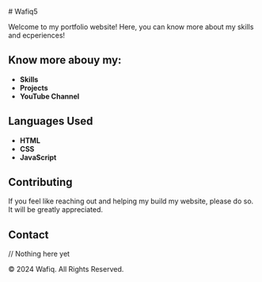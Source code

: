 \# Wafiq5

Welcome to my portfolio website! Here, you can know more about my skills and ecperiences!

## Know more abouy my:

- **Skills**
- **Projects**
- **YouTube Channel**

## Languages Used

- **HTML**
- **CSS**
- **JavaScript**

## Contributing

If you feel like reaching out and helping my build my website, please do so. It will be greatly appreciated.

## Contact

// Nothing here yet


© 2024 Wafiq. All Rights Reserved.
